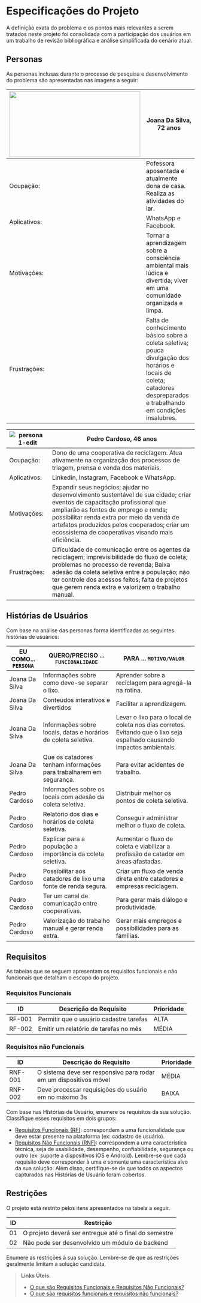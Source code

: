 # Especificações do Projeto

A definição exata do problema e os pontos mais relevantes a serem tratados neste projeto foi consolidada com a participação dos usuários em um trabalho de revisão bibliográfica e análise simplificada do cenário atual.

## Personas
As personas inclusas durante o processo de pesquisa e desenvolvimento do problema são apresentadas nas imagens a seguir:

| <img src="https://www.portaldoenvelhecimento.com.br/wp-content/uploads/2021/07/envelhecimento-humanizado-woman-1795054_1280.jpg" width="350" height="175"/> | Joana Da Silva, 72 anos|
| ------------------------------------------------------------------------- | ------------------------------------------------------------------|
| Ocupação:                                                       | Pofessora aposentada e atualmente dona de casa. Realiza as atividades do lar.                                                                                           |
| Aplicativos:                                                    | WhatsApp e Facebook.                                                        |
| Motivações:                                                     | Tornar a aprendizagem sobre a consciência ambiental mais lúdica e divertida; viver em uma comunidade organizada e limpa.|       
| Frustrações:                                                    | Falta de conhecimento básico sobre a coleta seletiva; pouca divulgação dos horários e locais de coleta; catadores despreparados e trabalhando em condições insalubres. | 



| ![persona 1-edit](https://www.smarttravel.news/wp-content/uploads/2020/12/patrick_logo_LinkedIn_752x393-300x300.jpg) | Pedro Cardoso, 46 anos|
| ------------------------------------------------------------------------- | ------------------------------------------------------------------|
| Ocupação:                                                       | Dono de uma cooperativa de reciclagem. Atua ativamente na organização dos processos de triagem, prensa e venda dos materiais. |
| Aplicativos:                                                    | Linkedin, Instagram, Facebook e WhatsApp. |
| Motivações:                                                     | Expandir seus negócios; ajudar no desenvolvimento sustentável de sua cidade; criar eventos de capacitação profissional que ampliarão as fontes de emprego e renda; possibilitar renda extra por meio da venda de artefatos produzidos pelos cooperados; criar um ecossistema de cooperativas visando mais eficiência. |           
| Frustrações:                                                  |Dificuldade de comunicação entre os agentes da reciclagem; imprevisibilidade do fluxo de coleta; problemas no processo de revenda; Baixa adesão da coleta seletiva entre a população; não ter controle dos acessos feitos; falta de projetos que gerem renda extra e valorizem o trabalho manual. |


## Histórias de Usuários

Com base na análise das personas forma identificadas as seguintes histórias de usuários:

|EU COMO... `PERSONA`| QUERO/PRECISO ... `FUNCIONALIDADE` |PARA ... `MOTIVO/VALOR`                 |
|--------------------|------------------------------------|----------------------------------------|
|Joana Da Silva  | Informações sobre como deve-se separar o lixo. | Aprender sobre a reciclagem para agregá-la na rotina.     |
|Joana Da Silva  | Conteúdos interativos e divertidos             | Facilitar a aprendizagem. |
|Joana Da Silva  | Informações sobre locais, datas e horários de coleta seletiva. | Levar o lixo para o local de coleta nos dias corretos. Evitando que o lixo seja espalhado causando impactos ambientais.|
|Joana Da Silva | Que os catadores tenham informações para trabalharem em segurança. | Para evitar acidentes de trabalho. |
|Pedro Cardoso | Informações sobre os locais com adesão da coleta seletiva. | Distribuir melhor os pontos de coleta seletiva. |
|Pedro Cardoso | Relatório dos dias e horários de coleta seletiva. | Conseguir administrar melhor o fluxo de coleta. |
|Pedro Cardoso | Explicar para a população a importância da coleta seletiva. | Aumentar o fluxo de coleta e viabilizar a profissão de catador em áreas afastadas.|
|Pedro Cardoso | Possibilitar aos catadores de lixo uma fonte de renda segura. | Criar um fluxo de venda direta entre catadores e empresas reciclagem. |
|Pedro Cardoso | Ter um canal de comunicação entre cooperativas. | Para gerar mais diálogo e produtividade. |
|Pedro Cardoso | Valorização do trabalho manual e gerar renda extra. | Gerar mais empregos e possibilidades para as famílias. |


## Requisitos

As tabelas que se seguem apresentam os requisitos funcionais e não funcionais que detalham o escopo do projeto.

### Requisitos Funcionais

|ID    | Descrição do Requisito  | Prioridade |
|------|-----------------------------------------|----|
|RF-001| Permitir que o usuário cadastre tarefas | ALTA | 
|RF-002| Emitir um relatório de tarefas no mês   | MÉDIA |


### Requisitos não Funcionais

|ID     | Descrição do Requisito  |Prioridade |
|-------|-------------------------|----|
|RNF-001| O sistema deve ser responsivo para rodar em um dispositivos móvel | MÉDIA | 
|RNF-002| Deve processar requisições do usuário em no máximo 3s |  BAIXA | 

Com base nas Histórias de Usuário, enumere os requisitos da sua solução. Classifique esses requisitos em dois grupos:

- [Requisitos Funcionais
 (RF)](https://pt.wikipedia.org/wiki/Requisito_funcional):
 correspondem a uma funcionalidade que deve estar presente na
  plataforma (ex: cadastro de usuário).
- [Requisitos Não Funcionais
  (RNF)](https://pt.wikipedia.org/wiki/Requisito_n%C3%A3o_funcional):
  correspondem a uma característica técnica, seja de usabilidade,
  desempenho, confiabilidade, segurança ou outro (ex: suporte a
  dispositivos iOS e Android).
Lembre-se que cada requisito deve corresponder à uma e somente uma
característica alvo da sua solução. Além disso, certifique-se de que
todos os aspectos capturados nas Histórias de Usuário foram cobertos.

## Restrições

O projeto está restrito pelos itens apresentados na tabela a seguir.

|ID| Restrição                                             |
|--|-------------------------------------------------------|
|01| O projeto deverá ser entregue até o final do semestre |
|02| Não pode ser desenvolvido um módulo de backend        |


Enumere as restrições à sua solução. Lembre-se de que as restrições geralmente limitam a solução candidata.

> **Links Úteis**:
> - [O que são Requisitos Funcionais e Requisitos Não Funcionais?](https://codificar.com.br/requisitos-funcionais-nao-funcionais/)
> - [O que são requisitos funcionais e requisitos não funcionais?](https://analisederequisitos.com.br/requisitos-funcionais-e-requisitos-nao-funcionais-o-que-sao/)
